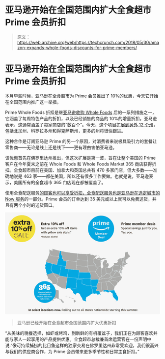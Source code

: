 # 亚马逊开始在全国范围内扩大全食超市 Prime 会员折扣 

> 原文：<https://web.archive.org/web/https://techcrunch.com/2018/05/30/amazon-expands-whole-foods-discounts-for-prime-members/>

# 亚马逊开始在全国范围内扩大全食超市 Prime 会员折扣

本月早些时候，亚马逊在全食超市为 Prime 会员推出了 10%的优惠，今天它开始在全国范围内推广这一举措。

Prime Whole Foods 折扣是继[亚马逊收购 Whole Foods](https://web.archive.org/web/20221206145751/https://techcrunch.com/2017/06/16/report-amazon-is-gobbling-whole-foods-for-a-reported-13-7-billion/) 后的一系列措施之一，它涵盖了每周特色产品的折扣，以及已经销售的商品的 10%的增量折扣，亚马逊表示，这通常涵盖了每家商店的“数百个”。今天，这个项目[扩展到另外 12 个州](https://web.archive.org/web/20221206145751/http://phx.corporate-ir.net/phoenix.zhtml?c=176060&p=RssLanding&cat=news&id=2351161)，包括北加州、科罗拉多州和得克萨斯州，更多的州将很快跟进。

这种合作是订阅亚马逊 Prime 的另一个原因，对消费者来说极具吸引力的套餐让零售商——无论是线上还是线下——更有理由害怕亚马逊。

该优惠首先在佛罗里达州推出，但这次扩展是第一波，旨在让整个美国的 Prime 客户在今年夏末之前在 Whole Foods 和 Whole Foods Market 365 商店获得折扣。全食超市目前在美国、加拿大和英国总共有 470 多家门店，但大多数——准确地说是 463 家——都在美国，所以还有很多工作要做。也就是说，亚马逊表示，美国所有的全食超市 365 门店现在都被覆盖了。

使用全食配送服务[的顾客也可以享受折扣，全食配送服务也是亚马逊在选定城市的 Now 服务](https://web.archive.org/web/20221206145751/https://techcrunch.com/2018/02/07/amazon-whole-foods-integration/)的一部分。Prime 会员的订单达到 35 美元或以上就可以免费送货，并且有两个小时的送货窗口。

![](img/c4f81e7d3d6069f8f0e5eaeef34f7b84.png)

> 亚马逊已经开始在全食超市全国范围内扩大优惠折扣

“从美味的晚餐选择，如虾或烤鸡，到新鲜的有机覆盆子，我们正在为顾客喜欢并能与家人一起享用的产品提供优惠。全食超市总裁兼首席运营官在一份声明中说:“像可持续捕捞的比目鱼这样的独家交易在佛罗里达州非常受欢迎，我们很高兴与我们的供应商合作，为 Prime 会员带来更多季节性和日常主食折扣。”